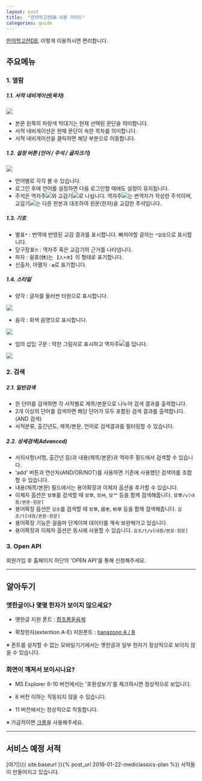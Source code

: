 ```yaml
---
layout: post
title:  "한의학고전DB 이용 가이드"
categories: guide
---
```


[한의학고전DB](http://mediclassics.kr/), 이렇게 이용하시면 편리합니다.


주요메뉴
--------

### 1. 열람

##### 1.1. 서적 네비게이션(목차)


[![](http://i.imgur.com/IW4cNXrm.png)](http://i.imgur.com/IW4cNXr.png)

- 본문 왼쪽의 파랑색 막대기는 현재 선택된 문단을 의미합니다.
- 서적 네비게이션은 현재 문단이 속한 목차를 의미합니다.
- 서적 네비게이션을 클릭하면 해당 부분으로 이동합니다.

##### 1.2. 설정 버튼 (언어 / 주석 / 글자크기)

[![](http://i.imgur.com/ZpPfLaAm.png)](http://i.imgur.com/ZpPfLaA.png)

- 언어별로 각각 볼 수 있습니다.
- 로그인 후에 언어를 설정하면 다음 로그인할 때에도 설정이 유지됩니다.
- 주석은 역자주![](https://mediclassics.kr/img/common/book_exp01.png)와 교감기![](https://mediclassics.kr/img/common/book_exp02.png)로 나뉩니다. 역자주![](https://mediclassics.kr/img/common/book_exp01.png)는 번역자가 작성한 주석이며, 교감기![](https://mediclassics.kr/img/common/book_exp02.png)는 다른 판본과 대조하여 원문(한자)을 교감한 주석입니다.

##### 1.3. 기호

- 별표`*` : 번역에 반영된 교감 결과를 표시합니다. 빠져야할 글자는 `*없음`으로 표시합니다.
- 당구장표`※` : 역자주  혹은 교감기의 근거를 나타냅니다.
- 파자 : 쉴휴(休)는 `【人+木】`의 형태로 표기합니다.
- 신출자, 마멸자 : `◍`로 표기합니다.

##### 1.4. 스타일

- 양각 : 글자를 둘러싼 타원으로 표시합니다.

[![](http://i.imgur.com/tugXDvvm.png)](http://i.imgur.com/tugXDvv.png)


- 음각 : 회색 음영으로 표시합니다.

[![](http://i.imgur.com/UCuX5i2m.png)](http://i.imgur.com/UCuX5i2.png)

- 임의 삽입 구문 : 약한 그림자로 표시하고 역자주![](https://mediclassics.kr/img/common/book_exp01.png)를 답니다.

[![](http://i.imgur.com/kVCRXsMm.png)](http://i.imgur.com/kVCRXsM.png)

### 2. 검색

##### 2.1. 일반검색

- 한 단어를 검색하면 각 서적별로 제목/본문으로 나누어 검색 결과를 출력합니다.
- 2개 이상의 단어를 검색하면 해당 단어가 모두 포함된 검색 결과를 출력합니다.(AND 검색)
- 서적분류, 출간년도, 제목/본문, 언어로 검색결과를 필터링할 수 있습니다.

##### 2.2. 상세검색(Advanced)

- 서지사항(서명, 출간년 등)과 내용(제목/본문)과 역자주 필드에서 검색할 수 있습니다.
- 'add' 버튼과 연산자(AND/OR/NOT)를 사용하면 기존에 사용했던 검색어를 조합할 수 있습니다.
- 내용(제목/본문) 필드에서는 용어확장과 이체자 옵션을 추가할 수 있습니다.
- 이체자 옵션은 `甘草`를 검색할 때 `甘草`, `甘艸`, `甘艹` 등을 함께 검색해줍니다. `甘草/v[내용/본문-원문]`
- 용어확장 옵션은 `감초`를 검색할 때 `甘草`, `國老`, `粉草` 등을 함께 검색해줍니다. `감초/t[내용/본문-원문]`
- 용어확장 기능은 걸음마 단계이며 데이터를 계속 보완해가고 있습니다.
- 용어확장과 이체자 옵션은 동시에 사용할 수 있습니다. `감초/t/v[내용/본문-원문]`


### 3. Open API

회원가입 후 홈페이지 하단의 'OPEN API'를 통해 신청해주세요.

* * *

알아두기
--------

### 옛한글이나 몇몇 한자가 보이지 않으세요?

- 옛한글 지원 폰트 : [함초롬돋음체](http://www.hancom.com/downLoad.downPU.do?mcd=007)

- 확장한자(extention A-E) 지원폰트 : [hanazono A / B](http://osdn.jp/projects/hanazono-font/downloads/64385/hanazono-20160201.zip/)

※ 폰트를 설치할 수 없는 모바일기기에서는 옛한글과 일부 한자가 정상적으로 보이지 않을 수 있습니다.

### 화면이 깨져서 보이시나요?

 - MS Explorer 8-10 버전에서는 '호환성보기'를 체크하시면 정상적으로 보입니다.
 
 - 8 버전 이하는 작동되지 않을 수 있습니다.
 
 - 11 버전에서는 정상적으로 작동합니다.
 
※ 가급적이면 [크롬](https://www.google.co.kr/chrome/browser/desktop/)을 사용해주세요.


* * *

서비스 예정 서적
----------------

[여기]({{ site.baseurl }}{% post_url 2016-01-22-mediclassics-plan %}) 서적들이 만들어지고 있습니다.
